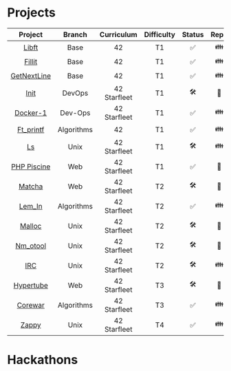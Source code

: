 
# Projects
|Project|Branch|Curriculum|Difficulty|Status|Repo
|:-:|:-:|:-:|:-:|:-:|:-:
|[Libft](https://github.com/psprawka/Libft)|Base|42|T1|:white_check_mark:|:family:|
|[Fillit](https://github.com/psprawka/Fillit)|Base|42|T1|:white_check_mark:|:family:|
|[GetNextLine](https://github.com/psprawka/GetNextLine)|Base|42|T1|:white_check_mark:|:family:|
|[Init](https://github.com/psprawka/init)|DevOps|42 Starfleet|T1|:hammer_and_wrench:|:closed_lock_with_key:|
|[Docker-1](https://github.com/psprawka/docker-1)|Dev-Ops|42 Starfleet|T1|:white_check_mark:|:family:|
|[Ft_printf](https://github.com/psprawka/ft_printf)|Algorithms|42|T1|:white_check_mark:|:family:|
|[Ls](https://github.com/psprawka/ft_ls)|Unix|42 Starfleet|T1|:hammer_and_wrench:|:family:|
|[PHP Piscine](https://github.com/psprawka/Php_piscine)|Web|42 Starfleet|T1|:white_check_mark:|:closed_lock_with_key:| 
|[Matcha](https://github.com/psprawka/Matcha)|Web|42 Starfleet|T2|:hammer_and_wrench:|:closed_lock_with_key:|
|[Lem_In](https://github.com/psprawka/Lem-in)|Algorithms|42 Starfleet|T2|:white_check_mark:|:family:| 
|[Malloc](https://github.com/psprawka/ft_malloc)|Unix|42 Starfleet|T2|:hammer_and_wrench:|:closed_lock_with_key:|
|[Nm_otool](https://github.com/psprawka/nm-otool)|Unix|42 Starfleet|T2|:hammer_and_wrench:|:closed_lock_with_key:|
|[IRC](https://github.com/psprawka/IRC)|Unix|42 Starfleet|T2|:hammer_and_wrench:|:family:|
|[Hypertube](https://github.com/psprawka/Hypertube)|Web|42 Starfleet|T3|:hammer_and_wrench:|:closed_lock_with_key:| 
|[Corewar](https://github.com/psprawka/corewar)|Algorithms|42 Starfleet|T3|:white_check_mark:|:family:| 
|[Zappy](https://github.com/psprawka/Zappy)|Unix|42 Starfleet|T4|:white_check_mark:|:family:|

# Hackathons
